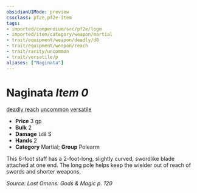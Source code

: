```yaml
---
obsidianUIMode: preview
cssclass: pf2e,pf2e-item
tags:
- imported/compendium/src/pf2e/logm
- imported/item/category/weapon/martial
- trait/equipment/weapon/deadly/d8
- trait/equipment/weapon/reach
- trait/rarity/uncommon
- trait/versatile/p
aliases: ["Naginata"]
---
```

# Naginata *Item 0*  
[deadly <d8>](deadly.md)  [reach](reach.md)  [uncommon](uncommon.md)  [versatile <p>](versatile.md)  

- **Price** 3 gp
- **Bulk** 2
- **Damage** `1d8` S
- **Hands** 2
- **Category** Martial; **Group** Polearm 

This 6-foot staff has a 2-foot-long, slightly curved, swordlike blade attached at one end. The long pole helps keep the wielder out of reach of swords and shorter weapons.

*Source: Lost Omens: Gods & Magic p. 120*